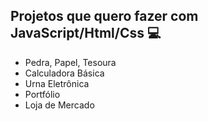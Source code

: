 ## Projetos que quero fazer com JavaScript/Html/Css :computer:



- Pedra, Papel, Tesoura 
- Calculadora Básica
- Urna Eletrônica 
- Portfólio
- Loja de Mercado
